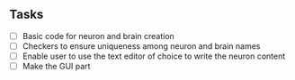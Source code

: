 ## Tasks

- [ ] Basic code for neuron and brain creation
- [ ] Checkers to ensure uniqueness among neuron and brain names
- [ ] Enable user to use the text editor of choice to write the neuron content
- [ ] Make the GUI part
